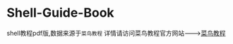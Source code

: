 # Shell-Guide-Book
shell教程pdf版,数据来源于```菜鸟教程```
详情请访问菜鸟教程官方网站---><a href="http://www.runoob.com/linux/linux-shell.html">菜鸟教程</a>
